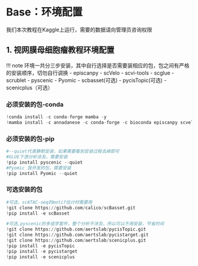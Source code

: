# Base：环境配置

我们本次教程在Kaggle上运行，需要的数据请向管理员咨询权限

## 1. 视网膜母细胞瘤教程环境配置
!!! note 
    环境一共分三步安装，其中自行选择是否需要装相应的包，包之间有严格的安装顺序，切勿自行调换
    - episcanpy
    - scVelo
    - scvi-tools
    - scglue
    - scrublet
    - pyscenic
    - Pyomic
    - scbasset(可选)
    - pycisTopic(可选)
    - scenicplus（可选）

### 必须安装的包-conda
```Python
!conda install -c conda-forge mamba -y
!mamba install -c annadanese -c conda-forge -c bioconda episcanpy scvelo multivelo scvi-tools scglue scrublet -y --quiet
```

### 必须安装的包-pip
```Python
#--quiet代表静默安装，如果需要看到安装过程去掉即可
#GLUE下游分析涉及，需要安装
!pip install pyscenic --quiet
#Pyomic 我开发的包，需要安装
!pip install Pyomic --quiet
```

### 可选安装的包
```Python
#可选，scATAC-seq的motif估计时需要用
!git clone https://github.com/calico/scBasset.git
!pip install -e scBasset

#可选,pyscenic的多组学套件，整个分析不涉及，所以可以不用安装，节省时间
!git clone https://github.com/aertslab/pycisTopic.git
!git clone https://github.com/aertslab/pycistarget.git
!git clone https://github.com/aertslab/scenicplus.git
!pip install -e pycisTopic
!pip install -e pycistarget
!pip install -e scenicplus
```